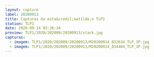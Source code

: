 ```yaml
---
layout: capture
label: 20200913
title: Capturas da esta&ccedil;&atilde;o TLP1
station: TLP1
date: 2020-09-14 03:26:34
preview: TLP1/2020/202009/20200913/stack.jpg
capturas:
  - imagem: TLP1/2020/202009/20200913/M20200914_032634_TLP_1P.jpg
  - imagem: TLP1/2020/202009/20200913/M20200914_034404_TLP_1P.jpg
---
```

